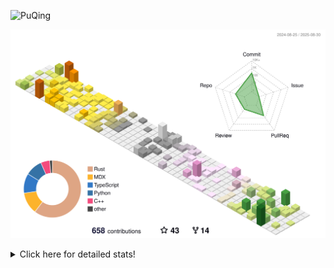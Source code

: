 ![PuQing](https://user-images.githubusercontent.com/27223114/171565019-9a56fae6-b08b-421f-99db-7e830da42371.png)

![](./profile-3d-contrib/profile-season-animate.svg)

<details>
<summary>Click here for detailed stats!</summary>

<!--START_SECTION:waka-->
![Lines of code](https://img.shields.io/badge/From%20Hello%20World%20I%27ve%20Written-2.6%20million%20lines%20of%20code-blue)

**🐱 My GitHub Data** 

> 📦 454.1 kB Used in GitHub's Storage 
 > 
> 🏆 388 Contributions in the Year 2025
 > 
> 🚫 Not Opted to Hire
 > 
> 📜 33 Public Repositories 
 > 
> 🔑 34 Private Repositories 
 > 
**I'm an Early 🐤** 

```text
🌞 Morning                940 commits         ██░░░░░░░░░░░░░░░░░░░░░░░   09.39 % 
🌆 Daytime                4351 commits        ███████████░░░░░░░░░░░░░░   43.45 % 
🌃 Evening                2558 commits        ██████░░░░░░░░░░░░░░░░░░░   25.55 % 
🌙 Night                  2164 commits        █████░░░░░░░░░░░░░░░░░░░░   21.61 % 
```


📊 **This Week I Spent My Time On** 

```text
💬 Programming Languages: 
Swift                    5 hrs 49 mins       ██████████████████░░░░░░░   71.63 % 
C++                      1 hr 15 mins        ████░░░░░░░░░░░░░░░░░░░░░   15.38 % 
Typst                    23 mins             █░░░░░░░░░░░░░░░░░░░░░░░░   04.77 % 
Other                    14 mins             █░░░░░░░░░░░░░░░░░░░░░░░░   02.94 % 
Text                     13 mins             █░░░░░░░░░░░░░░░░░░░░░░░░   02.86 % 

🔥 Editors: 
VS Code                  8 hrs 8 mins        █████████████████████████   100.00 % 

💻 Operating System: 
Mac                      6 hrs 28 mins       ████████████████████░░░░░   79.41 % 
WSL                      1 hr 26 mins        ████░░░░░░░░░░░░░░░░░░░░░   17.73 % 
Linux                    13 mins             █░░░░░░░░░░░░░░░░░░░░░░░░   02.86 % 
```


<!--END_SECTION:waka-->
</details>
